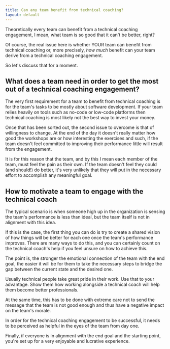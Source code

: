 ```yaml
---
title: Can any team benefit from technical coaching?
layout: default
---
```


Theoretically every team can benefit from a technical coaching engagement, I mean, what team is so good that it can't be better, right?

Of course, the real issue here is whether YOUR team can benefit from technical coaching or, more precisely, _how much_ benefit can your team derive from a technical coaching engagement.

So let's discuss that for a moment.

## What does a team need in order to get the most out of a technical coaching engagement?

The very first requirement for a team to benefit from technical coaching is for the team's tasks to be mostly about software development. If your team relies heavily on tools such as no-code or low-code platforms then technical coaching is most likely not the best way to invest your money.

Once that has been sorted out, the second issue to overcome is that of willingness to change. At the end of the day it doesn't really matter how good the workshops are or how interesting the exercises and such, if the team doesn't feel committed to improving their performance little will result from the engagement.

It is for this reason that the team, and by this I mean each member of the team, must feel the pain as their own. If the team doesn't feel they could (and should!) do better, it's very unlikely that they will put in the necessary effort to accomplish any meaningful goal.

## How to motivate a team to engage with the technical coach

The typical scenario is when someone high up in the organization is sensing the team's performance is less than ideal, but the team itself is not in alignment with this idea.

If this is the case, the first thing you can do is try to create a shared vision of how things will be better for each one once the team's performance improves. There are many ways to do this, and you can certainly count on the technical coach's help if you feel unsure on how to achieve this.

The point is, the stronger the emotional connection of the team with the end goal, the easier it will be for them to take the necessary steps to bridge the gap between the current state and the desired one.

Usually technical people take great pride in their work. Use that to your advantage. Show them how working alongside a technical coach will help them become better professionals.

At the same time, this has to be done with extreme care not to send the message that the team is not good enough and thus have a negative impact on the team's morale.

In order for the technical coaching engagement to be successful, it needs to be perceived as helpful in the eyes of the team from day one.

Finally, if everyone is in alignment with the end goal and the starting point, you're set up for a very enjoyable and lucrative experience.
